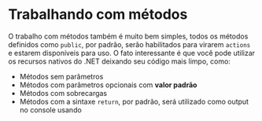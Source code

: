 # Trabalhando com métodos <header-set anchor-name="methods" />

O trabalho com métodos também é muito bem simples, todos os métodos definidos como `public`, por padrão, serão habilitados para virarem `actions` e estarem disponíveis para uso. O fato interessante é que você pode utilizar os recursos nativos do .NET deixando seu código mais limpo, como:

* Métodos sem parâmetros
* Métodos com parâmetros opcionais com **valor padrão**
* Métodos com sobrecargas
* Métodos com a sintaxe `return`, por padrão, será utilizado como output no console usando